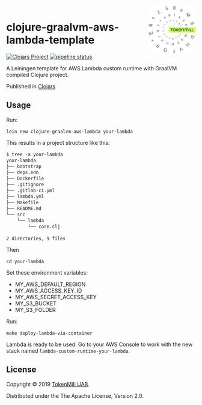 <a href="http://www.tokenmill.lt">
      <img src=".github/tokenmill-logo.svg" width="125" height="125" align="right" />
</a>

# clojure-graalvm-aws-lambda-template

[![Clojars Project](https://img.shields.io/clojars/v/clojure-graalvm-aws-lambda/lein-template.svg)](https://clojars.org/clojure-graalvm-aws-lambda/lein-template)
[![pipeline status](https://gitlab.com/Jocas/clojure-graalvm-aws-lambda-template/badges/master/pipeline.svg)](https://gitlab.com/Jocas/clojure-graalvm-aws-lambda-template/commits/master)

A Leiningen template for AWS Lambda custom runtime with GraalVM compiled Clojure project.

Published in [Clojars](https://clojars.org/clojure-graalvm-aws-lambda/lein-template)

## Usage

Run:
```
lein new clojure-graalvm-aws-lambda your-lambda
```

This results in a project structure like this:
```
$ tree -a your-lambda
your-lambda
├── bootstrap
├── deps.edn
├── Dockerfile
├── .gitignore
├── .gitlab-ci.yml
├── lambda.yml
├── Makefile
├── README.md
└── src
    └── lambda
        └── core.clj

2 directories, 9 files

```

Then 
```
cd your-lambda
```

Set these environment variables:
- MY_AWS_DEFAULT_REGION
- MY_AWS_ACCESS_KEY_ID
- MY_AWS_SECRET_ACCESS_KEY
- MY_S3_BUCKET
- MY_S3_FOLDER

Run:
```
make deploy-lambda-via-container
```

Lambda is ready to be used. Go to your AWS Console to work with the new stack named `lambda-custom-runtime-your-lambda`.

## License

Copyright &copy; 2019 [TokenMill UAB](http://www.tokenmill.lt).

Distributed under the The Apache License, Version 2.0.
